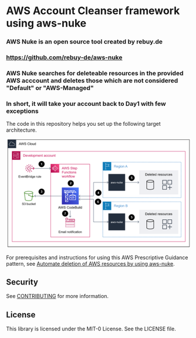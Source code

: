 
# AWS Account Cleanser framework using aws-nuke

### AWS Nuke is an open source tool created by rebuy.de
### https://github.com/rebuy-de/aws-nuke
### AWS Nuke searches for deleteable resources in the provided AWS acccount and deletes those which are not considered "Default" or "AWS-Managed"
### In short, it will take your account back to Day1 with few exceptions

The code in this repository helps you set up the following target architecture.

![infrastructure-overview](images/architecture-overview.png)

For prerequisites and instructions for using this AWS Prescriptive Guidance pattern, see [Automate deletion of AWS resources by using aws-nuke](https://docs.aws.amazon.com/prescriptive-guidance/latest/patterns/automate-deletion-of-aws-resources-by-using-aws-nuke.html).

## Security

See [CONTRIBUTING](CONTRIBUTING.md#security-issue-notifications) for more information.

## License

This library is licensed under the MIT-0 License. See the LICENSE file.

